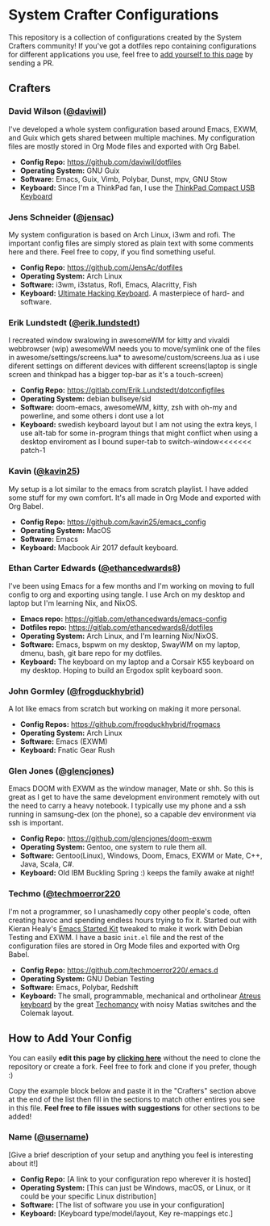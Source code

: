 # System Crafter Configurations

This repository is a collection of configurations created by the System Crafters community!  If you've got a dotfiles repo containing configurations for different applications you use, feel free to [add yourself to this page](#how-to-add-your-config) by sending a PR.

## Crafters

### David Wilson ([@daviwil](https://github.com/daviwil))

I've developed a whole system configuration based around Emacs, EXWM, and Guix which gets shared between multiple machines.  My configuration files are mostly stored in Org Mode files and exported with Org Babel.

- **Config Repo:** https://github.com/daviwil/dotfiles
- **Operating System:** GNU Guix
- **Software:** Emacs, Guix, Vimb, Polybar, Dunst, mpv, GNU Stow
- **Keyboard:** Since I'm a ThinkPad fan, I use the [ThinkPad Compact USB Keyboard](https://www.amazon.com/Lenovo-ThinkPad-Compact-Keyboard-TrackPoint/dp/B00F3U4TQS/ref=sr_1_3?crid=1P0R7L5JJA8CG&dchild=1&keywords=thinkpad+usb+keyboard&qid=1604238423&sprefix=thinkpad+usb+keyboard%2Caps%2C-1&sr=8-3)

### Jens Schneider ([@jensac](https://github.com/JensAc))

My system configuration is based on Arch Linux, i3wm and rofi. The important config files are simply stored as plain text with some comments here and there. Feel free to copy, if you find something useful. 

- **Config Repo:** https://github.com/JensAc/dotfiles
- **Operating System:** Arch Linux
- **Software:** i3wm, i3status, Rofi, Emacs, Alacritty, Fish
- **Keyboard:** [Ultimate Hacking Keyboard](https://ultimatehackingkeyboard.com/). A masterpiece of hard- and software. 

### Erik Lundstedt ([@erik.lundstedt](https://gitlab.com/Erik.Lundstedt))

I recreated window swalowing in awesomeWM for kitty and vivaldi webbrowser (wip)
awesomeWM needs you to move/symlink one of the files in awesome/settings/screens.lua* to awesome/custom/screens.lua as i use diferent settings on different devices with different screens(laptop is single screen and thinkpad has a bigger top-bar as it's a touch-screen)

- **Config Repo:** https://gitlab.com/Erik.Lundstedt/dotconfigfiles 
- **Operating System:** debian bullseye/sid
- **Software:** doom-emacs, awesomeWM, kitty, zsh with oh-my and powerline, and some others i dont use a lot
- **Keyboard:** swedish keyboard layout but I am not using the extra keys, I use alt-tab for some in-program things that might conflict when using a desktop enviroment as I bound super-tab to switch-window<<<<<<< patch-1

### Kavin ([@kavin25](https://github.com/kavin25))

My setup is a lot similar to the emacs from scratch playlist. I have added some stuff for my own comfort. It's all made in Org Mode and exported with Org Babel.

- **Config Repo:** https://github.com/kavin25/emacs_config
- **Operating System:** MacOS
- **Software:** Emacs
- **Keyboard:** Macbook Air 2017 default keyboard.

### Ethan Carter Edwards ([@ethancedwards8](https://github.com/ethancedwards8))

I've been using Emacs for a few months and I'm working on moving to full config to org and exporting using tangle. I use Arch on my desktop and laptop but I'm learning Nix, and NixOS.

- **Emacs repo:** https://gitlab.com/ethancedwards/emacs-config
- **Dotfiles repo:** https://gitlab.com/ethancedwards8/dotfiles
- **Operating System:** Arch Linux, and I'm learning Nix/NixOS.
- **Software:** Emacs, bspwm on my desktop, SwayWM on my laptop, dmenu, bash, git bare repo for my dotfiles.
- **Keyboard:** The keyboard on my laptop and a Corsair K55 keyboard on my desktop. Hoping to build an Ergodox split keyboard soon.

### John Gormley ([@frogduckhybrid](https://github.com/frogduckhybrid))

A lot like emacs from scratch but working on making it more personal.

- **Config Repos:** https://github.com/frogduckhybrid/frogmacs
- **Operating System:** Arch Linux
- **Software:** Emacs (EXWM)
- **Keyboard:** Fnatic Gear Rush

### Glen Jones ([@glencjones](https://github.com/glencjones))

Emacs DOOM with EXWM as the window manager, Mate or shh. So this is great as I get to have the same
development environment remotely with out the need to carry a heavy notebook. I typically use my phone and
a ssh running in samsung-dex (on the phone), so a capable dev environment via ssh is important.

- **Config Repo:** https://github.com/glencjones/doom-exwm
- **Operating System:** Gentoo, one system to rule them all.
- **Software:** Gentoo(Linux), Windows, Doom, Emacs, EXWM or Mate, C++, Java, Scala, C#.
- **Keyboard:** Old IBM Buckling Spring :) keeps the family awake at night!

### Techmo ([@techmoerror220](https://github.com/techmoerror220)

I'm not a programmer, so I unashamedly copy other people's code, often creating havoc and spending endless hours trying to fix it. Started out with Kieran Healy's [Emacs Started Kit](https://github.com/kjhealy/emacs-starter-kit) tweaked to make it work with Debian Testing and EXWM. I have a basic `init.el` file and the rest of the configuration files are stored in Org Mode files and exported with Org Babel.

- **Config Repo:** https://github.com/techmoerror220/.emacs.d
- **Operating System:** GNU Debian Testing
- **Software:** Emacs, Polybar, Redshift
- **Keyboard:** The small, programmable, mechanical and ortholinear [Atreus keyboard](https://atreus.technomancy.us/) by the great [Techomancy](https://technomancy.us/list) with noisy Matias switches and the Colemak layout.

## How to Add Your Config

You can easily **edit this page by [clicking here](https://github.com/SystemCrafters/crafter-configs/edit/master/README.md)** without the need to clone the repository or create a fork.  Feel free to fork and clone if you prefer, though :)

Copy the example block below and paste it in the "Crafters" section above at the end of the list then fill in the sections to match other entires you see in this file.  **Feel free to file issues with suggestions** for other sections to be added!

### Name ([@username](https://github.com/username))

[Give a brief description of your setup and anything you feel is interesting about it!]

- **Config Repo:** [A link to your configuration repo wherever it is hosted]
- **Operating System:** [This can just be Windows, macOS, or Linux, or it could be your specific Linux distribution]
- **Software:** [The list of software you use in your configuration]
- **Keyboard:** [Keyboard type/model/layout, Key re-mappings etc.]
